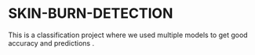 # SKIN-BURN-DETECTION
This is a classification project where we used multiple models to get good accuracy and predictions . 
